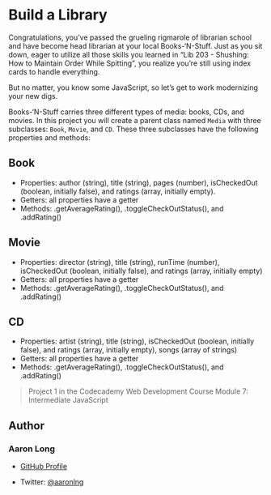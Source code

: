 # Build a Library

Congratulations, you’ve passed the grueling rigmarole of librarian school and have become head librarian at your local Books-‘N-Stuff. Just as you sit down, eager to utilize all those skills you learned in “Lib 203 - Shushing: How to Maintain Order While Spitting”, you realize you’re still using index cards to handle everything.

But no matter, you know some JavaScript, so let’s get to work modernizing your new digs.

Books-‘N-Stuff carries three different types of media: books, CDs, and movies. In this project you will create a parent class named `Media` with three subclasses: `Book`, `Movie`, and `CD`. These three subclasses have the following properties and methods:

## Book
  - Properties: author (string), title (string), pages (number), isCheckedOut (boolean, initially false), and ratings (array, initially empty).
  - Getters: all properties have a getter
  - Methods: .getAverageRating(), .toggleCheckOutStatus(), and .addRating()
## Movie
  - Properties: director (string), title (string), runTime (number), isCheckedOut (boolean, initially false), and ratings (array, initially empty)
  - Getters: all properties have a getter
  - Methods: .getAverageRating(), .toggleCheckOutStatus(), and .addRating()
## CD
  - Properties: artist (string), title (string), isCheckedOut (boolean, initially false), and ratings (array, initially empty), songs (array of strings)
  - Getters: all properties have a getter
  - Methods: .getAverageRating(), .toggleCheckOutStatus(), and .addRating()

> Project 1 in the Codecademy Web Development Course Module 7: Intermediate JavaScript

## Author

### Aaron Long

- [GitHub Profile](https://github.com/aaronlng/)

- Twitter: [@aaronlng](https://twitter.com/aaronlng)
